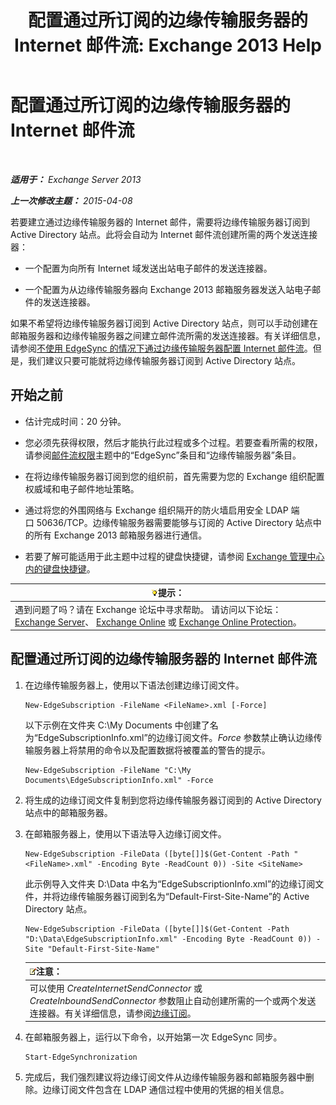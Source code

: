 ﻿---
title: '配置通过所订阅的边缘传输服务器的 Internet 邮件流: Exchange 2013 Help'
TOCTitle: 配置通过订阅的边缘传输服务器的 Internet 邮件流
ms:assetid: d12ea770-99ce-4ab4-a373-96f2554641fa
ms:mtpsurl: https://technet.microsoft.com/zh-cn/library/Bb738158(v=EXCHG.150)
ms:contentKeyID: 61183395
ms.date: 01/11/2018
mtps_version: v=EXCHG.150
ms.translationtype: HT
---

# 配置通过所订阅的边缘传输服务器的 Internet 邮件流

 

_**适用于：** Exchange Server 2013_

_**上一次修改主题：** 2015-04-08_

若要建立通过边缘传输服务器的 Internet 邮件，需要将边缘传输服务器订阅到 Active Directory 站点。此将会自动为 Internet 邮件流创建所需的两个发送连接器：

  - 一个配置为向所有 Internet 域发送出站电子邮件的发送连接器。

  - 一个配置为从边缘传输服务器向 Exchange 2013 邮箱服务器发送入站电子邮件的发送连接器。

如果不希望将边缘传输服务器订阅到 Active Directory 站点，则可以手动创建在邮箱服务器和边缘传输服务器之间建立邮件流所需的发送连接器。有关详细信息，请参阅[不使用 EdgeSync 的情况下通过边缘传输服务器配置 Internet 邮件流](configure-internet-mail-flow-through-an-edge-transport-server-without-using-edgesync-exchange-2013-help.md)。但是，我们建议只要可能就将边缘传输服务器订阅到 Active Directory 站点。

## 开始之前

  - 估计完成时间：20 分钟。

  - 您必须先获得权限，然后才能执行此过程或多个过程。若要查看所需的权限，请参阅[邮件流权限](mail-flow-permissions-exchange-2013-help.md)主题中的“EdgeSync”条目和“边缘传输服务器”条目。

  - 在将边缘传输服务器订阅到您的组织前，首先需要为您的 Exchange 组织配置权威域和电子邮件地址策略。

  - 通过将您的外围网络与 Exchange 组织隔开的防火墙启用安全 LDAP 端口 50636/TCP。边缘传输服务器需要能够与订阅的 Active Directory 站点中的所有 Exchange 2013 邮箱服务器进行通信。

  - 若要了解可能适用于此主题中过程的键盘快捷键，请参阅 [Exchange 管理中心内的键盘快捷键](keyboard-shortcuts-in-the-exchange-admin-center-exchange-online-protection-help.md)。

<table>
<thead>
<tr class="header">
<th><img src="images/Bb124558.tip(EXCHG.150).gif" title="提示" alt="提示" />提示：</th>
</tr>
</thead>
<tbody>
<tr class="odd">
<td>遇到问题了吗？请在 Exchange 论坛中寻求帮助。 请访问以下论坛：<a href="https://go.microsoft.com/fwlink/p/?linkid=60612">Exchange Server</a>、 <a href="https://go.microsoft.com/fwlink/p/?linkid=267542">Exchange Online</a> 或 <a href="https://go.microsoft.com/fwlink/p/?linkid=285351">Exchange Online Protection</a>。</td>
</tr>
</tbody>
</table>


## 配置通过所订阅的边缘传输服务器的 Internet 邮件流

1.  在边缘传输服务器上，使用以下语法创建边缘订阅文件。
    
        New-EdgeSubscription -FileName <FileName>.xml [-Force]
    
    以下示例在文件夹 C:\\My Documents 中创建了名为“EdgeSubscriptionInfo.xml”的边缘订阅文件。*Force* 参数禁止确认边缘传输服务器上将禁用的命令以及配置数据将被覆盖的警告的提示。
    
        New-EdgeSubscription -FileName "C:\My Documents\EdgeSubscriptionInfo.xml" -Force

2.  将生成的边缘订阅文件复制到您将边缘传输服务器订阅到的 Active Directory 站点中的邮箱服务器。

3.  在邮箱服务器上，使用以下语法导入边缘订阅文件。
    
        New-EdgeSubscription -FileData ([byte[]]$(Get-Content -Path "<FileName>.xml" -Encoding Byte -ReadCount 0)) -Site <SiteName>
    
    此示例导入文件夹 D:\\Data 中名为“EdgeSubscriptionInfo.xml”的边缘订阅文件，并将边缘传输服务器订阅到名为“Default-First-Site-Name”的 Active Directory 站点。
    
        New-EdgeSubscription -FileData ([byte[]]$(Get-Content -Path "D:\Data\EdgeSubscriptionInfo.xml" -Encoding Byte -ReadCount 0)) -Site "Default-First-Site-Name"
    
    <table>
    <thead>
    <tr class="header">
    <th><img src="images/Bb124558.note(EXCHG.150).gif" title="注意" alt="注意" />注意：</th>
    </tr>
    </thead>
    <tbody>
    <tr class="odd">
    <td>可以使用 <em>CreateInternetSendConnector</em> 或 <em>CreateInboundSendConnector</em> 参数阻止自动创建所需的一个或两个发送连接器。有关详细信息，请参阅<a href="edge-subscriptions-exchange-2013-help.md">边缘订阅</a>。</td>
    </tr>
    </tbody>
    </table>


4.  在邮箱服务器上，运行以下命令，以开始第一次 EdgeSync 同步。
    
        Start-EdgeSynchronization

5.  完成后，我们强烈建议将边缘订阅文件从边缘传输服务器和邮箱服务器中删除。边缘订阅文件包含在 LDAP 通信过程中使用的凭据的相关信息。

